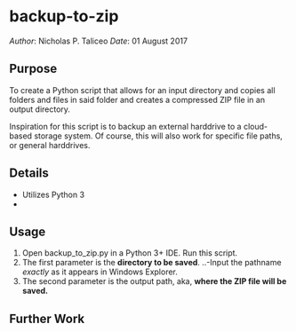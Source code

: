# backup-to-zip

*Author*: Nicholas P. Taliceo
*Date*: 01 August 2017

## Purpose

To create a Python script that allows for an input directory and copies all folders and files in said folder and creates a compressed ZIP file in an output directory.

Inspiration for this script is to backup an external harddrive to a cloud-based storage system. Of course, this will also work for specific file paths, or general harddrives.

## Details

- Utilizes Python 3
- 

## Usage

1. Open backup_to_zip.py in a Python 3+ IDE. Run this script.
2. The first parameter is the **directory to be saved**. 
  ..-Input the pathname *exactly* as it appears in Windows Explorer.
3. The second parameter is the output path, aka, **where the ZIP file will be saved.**

## Further Work
